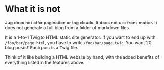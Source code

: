 # What it is not

Jug does not offer pagination or tag clouds. It does not use front-matter. It does not generate a full blog from a folder of markdown files.

It is a 1-to-1 Twig to HTML static site generator. If you want to end up with `/foo/bar/page.html`, you have to write `/foo/bar/page.twig`. You want 20 blog posts? Each post is a Twig file.

Think of it like building a HTML website by hand, with the added benefits of everything listed in the features above.
